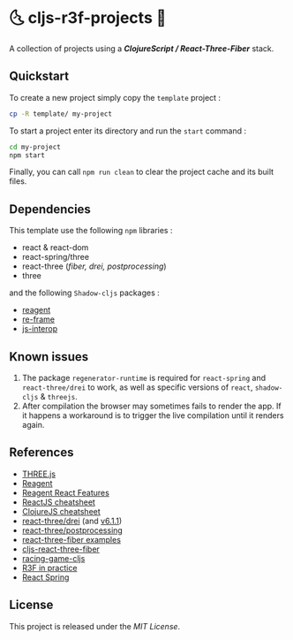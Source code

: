 # :last_quarter_moon_with_face: cljs-r3f-projects :first_quarter_moon_with_face:

A collection of projects using a *__ClojureScript / React-Three-Fiber__* stack.

<!-- ----------------------------------------------------------------------- -->

## Quickstart

<!-- 
**_Preamble_**<br/>
A ClojureScript (or _Reagent_) project can be created using  `npx create-cljs-project my-project` (respectively `lein new reagent-frontend my-project`) but the versionning of the stack (*especially for react-three/drei*) can become messed up. -->

To create a new project simply copy the `template` project :
```bash
cp -R template/ my-project
```

To start a project enter its directory and run the `start` command :
```bash
cd my-project
npm start
```

Finally, you can call `npm run clean` to clear the project cache and its built files.

<!-- ----------------------------------------------------------------------- -->

## Dependencies


This template use the following `npm` libraries :

- react & react-dom
- react-spring/three
- react-three (_fiber, drei, postprocessing_)
- three

and the following `Shadow-cljs` packages :

- [reagent](https://github.com/reagent-project/reagent)
- [re-frame](https://github.com/Day8/re-frame)
- [js-interop](https://github.com/applied-science/js-interop) 

<!-- ----------------------------------------------------------------------- -->
 
## Known issues

1. The package `regenerator-runtime` is required for `react-spring` and `react-three/drei` to work,
as well as specific versions of `react`, `shadow-cljs` & `threejs`.
2. After compilation the browser may sometimes fails to render the app. If it happens a workaround is to trigger
the live compilation until it renders again.

<!-- ----------------------------------------------------------------------- -->
<!-- 
## TODO

*Check devDependencies : webpack, eslint & babel, source-map-support.* -->

<!-- ----------------------------------------------------------------------- -->

## References

* [THREE.js](https://threejs.org/)
* [Reagent](https://github.com/reagent-project/reagent)
* [Reagent React Features](https://github.com/reagent-project/reagent/blob/master/doc/ReactFeatures.md)
* [ReactJS cheatsheet](https://devhints.io/react)
* [ClojureJS cheatsheet](https://cljs.info/cheatsheet/)
* [react-three/drei](https://github.com/pmndrs/drei) (and [v6.1.1](https://github.com/pmndrs/drei/tree/v6.1.1))
* [react-three/postprocessing](https://www.npmjs.com/package/@react-three/postprocessing)
* [react-three-fiber examples](https://docs.pmnd.rs/react-three-fiber/getting-started/examples#basic-examples=)
* [cljs-react-three-fiber](https://github.com/binaryage/cljs-react-three-fiber)
* [racing-game-cljs](https://github.com/ertugrulcetin/racing-game-cljs)
* [R3F in practice](https://github.com/Domenicobrz/R3F-in-practice)
* [React Spring](https://react-spring.io/guides/r3f)

<!-- ----------------------------------------------------------------------- -->

## License

This project is released under the *MIT License*.

<!-- ----------------------------------------------------------------------- -->

